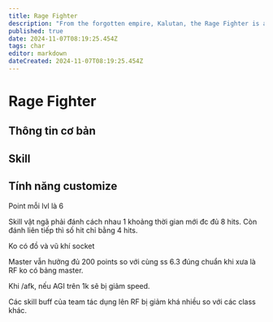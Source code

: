 ```yaml
---
title: Rage Fighter
description: "From the forgotten empire, Kalutan, the Rage Fighter is a descendant of the Kalutan Royal Knights"
published: true
date: 2024-11-07T08:19:25.454Z
tags: char
editor: markdown
dateCreated: 2024-11-07T08:19:25.454Z
---
```


# Rage Fighter

## Thông tin cơ bản

## Skill

## Tính năng customize

Point mỗi lvl là 6

Skill vật ngã phải đánh cách nhau 1 khoảng thời gian mới đc đủ 8 hits. Còn đánh liên tiếp thì số hit chỉ bằng 4 hits.

Ko có đồ và vũ khí socket

Master vẫn hưởng đủ 200 points so với cùng ss 6.3 đúng chuẩn khi xưa là RF ko có bảng master.

Khi /afk, nếu AGI trên 1k sẽ bị giảm speed.

Các skill buff của team tác dụng lên RF bị giảm khá nhiều so với các class khác.